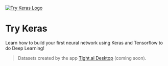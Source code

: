 [![Try Keras Logo](https://static.codingforentrepreneurs.com/media/projects/try-keras/images/share/Try_Keras_-_Share.jpg)](https://www.codingforentrepreneurs.com/projects/try-keras)

# Try Keras
Learn how to build your first neural network using Keras and Tensorflow to do Deep Learning!


> Datasets created by the app [Tight.ai Desktop](https://tight.ai) (coming soon).